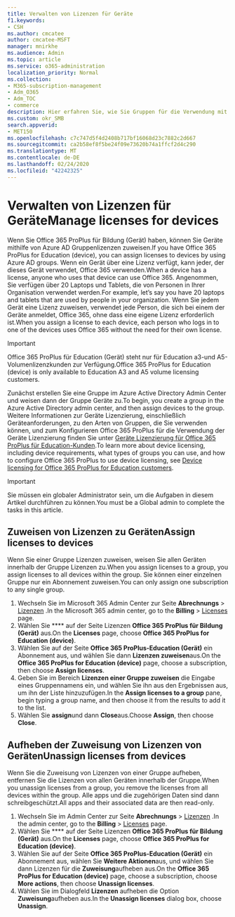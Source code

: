 ```yaml
---
title: Verwalten von Lizenzen für Geräte
f1.keywords:
- CSH
ms.author: cmcatee
author: cmcatee-MSFT
manager: mnirkhe
ms.audience: Admin
ms.topic: article
ms.service: o365-administration
localization_priority: Normal
ms.collection:
- M365-subscription-management
- Adm_O365
- Adm_TOC
- commerce
description: Hier erfahren Sie, wie Sie Gruppen für die Verwendung mit Geräten Lizenzen zuweisen.
ms.custom: okr_SMB
search.appverid:
- MET150
ms.openlocfilehash: c7c747d5f4d2408b717bf16068d23c7882c2d667
ms.sourcegitcommit: ca2b58ef8f5be24f09e73620b74a1ffcf2d4c290
ms.translationtype: MT
ms.contentlocale: de-DE
ms.lasthandoff: 02/24/2020
ms.locfileid: "42242325"
---
```

# <a name="manage-licenses-for-devices"></a><span data-ttu-id="1baad-103">Verwalten von Lizenzen für Geräte</span><span class="sxs-lookup"><span data-stu-id="1baad-103">Manage licenses for devices</span></span>

<span data-ttu-id="1baad-104">Wenn Sie Office 365 ProPlus für Bildung (Gerät) haben, können Sie Geräte mithilfe von Azure AD Gruppenlizenzen zuweisen.</span><span class="sxs-lookup"><span data-stu-id="1baad-104">If you have Office 365 ProPlus for Education (device), you can assign licenses to devices by using Azure AD groups.</span></span> <span data-ttu-id="1baad-105">Wenn ein Gerät über eine Lizenz verfügt, kann jeder, der dieses Gerät verwendet, Office 365 verwenden.</span><span class="sxs-lookup"><span data-stu-id="1baad-105">When a device has a license, anyone who uses that device can use Office 365.</span></span> <span data-ttu-id="1baad-106">Angenommen, Sie verfügen über 20 Laptops und Tablets, die von Personen in Ihrer Organisation verwendet werden.</span><span class="sxs-lookup"><span data-stu-id="1baad-106">For example, let’s say you have 20 laptops and tablets that are used by people in your organization.</span></span> <span data-ttu-id="1baad-107">Wenn Sie jedem Gerät eine Lizenz zuweisen, verwendet jede Person, die sich bei einem der Geräte anmeldet, Office 365, ohne dass eine eigene Lizenz erforderlich ist.</span><span class="sxs-lookup"><span data-stu-id="1baad-107">When you assign a license to each device, each person who logs in to one of the devices uses Office 365 without the need for their own license.</span></span>

> [!IMPORTANT]
> <span data-ttu-id="1baad-108">Office 365 ProPlus für Education (Gerät) steht nur für Education a3-und A5-Volumenlizenzkunden zur Verfügung.</span><span class="sxs-lookup"><span data-stu-id="1baad-108">Office 365 ProPlus for Education (device) is only available to Education A3 and A5 volume licensing customers.</span></span>

<span data-ttu-id="1baad-109">Zunächst erstellen Sie eine Gruppe im Azure Active Directory Admin Center und weisen dann der Gruppe Geräte zu.</span><span class="sxs-lookup"><span data-stu-id="1baad-109">To begin, you create a group in the Azure Active Directory admin center, and then assign devices to the group.</span></span> <span data-ttu-id="1baad-110">Weitere Informationen zur Geräte Lizenzierung, einschließlich Geräteanforderungen, zu den Arten von Gruppen, die Sie verwenden können, und zum Konfigurieren Office 365 ProPlus für die Verwendung der Geräte Lizenzierung finden Sie unter [Geräte Lizenzierung für Office 365 ProPlus für Education-Kunden](https://go.microsoft.com/fwlink/p/?linkid=2094216).</span><span class="sxs-lookup"><span data-stu-id="1baad-110">To learn more about device licensing, including device requirements, what types of groups you can use, and how to configure Office 365 ProPlus to use device licensing, see [Device licensing for Office 365 ProPlus for Education customers](https://go.microsoft.com/fwlink/p/?linkid=2094216).</span></span>

> [!IMPORTANT]
> <span data-ttu-id="1baad-111">Sie müssen ein globaler Administrator sein, um die Aufgaben in diesem Artikel durchführen zu können.</span><span class="sxs-lookup"><span data-stu-id="1baad-111">You must be a Global admin to complete the tasks in this article.</span></span>

## <a name="assign-licenses-to-devices"></a><span data-ttu-id="1baad-112">Zuweisen von Lizenzen zu Geräten</span><span class="sxs-lookup"><span data-stu-id="1baad-112">Assign licenses to devices</span></span>

<span data-ttu-id="1baad-113">Wenn Sie einer Gruppe Lizenzen zuweisen, weisen Sie allen Geräten innerhalb der Gruppe Lizenzen zu.</span><span class="sxs-lookup"><span data-stu-id="1baad-113">When you assign licenses to a group, you assign licenses to all devices within the group.</span></span> <span data-ttu-id="1baad-114">Sie können einer einzelnen Gruppe nur ein Abonnement zuweisen.</span><span class="sxs-lookup"><span data-stu-id="1baad-114">You can only assign one subscription to any single group.</span></span>

1. <span data-ttu-id="1baad-115">Wechseln Sie im Microsoft 365 Admin Center zur Seite **Abrechnungs** > <a href="https://go.microsoft.com/fwlink/p/?linkid=842264" target="_blank">Lizenzen</a> .</span><span class="sxs-lookup"><span data-stu-id="1baad-115">In the Microsoft 365 admin center, go to the **Billing** > <a href="https://go.microsoft.com/fwlink/p/?linkid=842264" target="_blank">Licenses</a> page.</span></span>
2. <span data-ttu-id="1baad-116">Wählen Sie \*\*\*\* auf der Seite Lizenzen **Office 365 ProPlus für Bildung (Gerät)** aus.</span><span class="sxs-lookup"><span data-stu-id="1baad-116">On the **Licenses** page, choose **Office 365 ProPlus for Education (device)**.</span></span>
3. <span data-ttu-id="1baad-117">Wählen Sie auf der Seite **Office 365 ProPlus-Education (Gerät)** ein Abonnement aus, und wählen Sie dann **Lizenzen zuweisen**aus.</span><span class="sxs-lookup"><span data-stu-id="1baad-117">On the **Office 365 ProPlus for Education (device)** page, choose a subscription, then choose **Assign licenses**.</span></span>
4. <span data-ttu-id="1baad-118">Geben Sie im Bereich **Lizenzen einer Gruppe zuweisen** die Eingabe eines Gruppennamens ein, und wählen Sie ihn aus den Ergebnissen aus, um ihn der Liste hinzuzufügen.</span><span class="sxs-lookup"><span data-stu-id="1baad-118">In the **Assign licenses to a group** pane, begin typing a group name, and then choose it from the results to add it to the list.</span></span>
6. <span data-ttu-id="1baad-119">Wählen Sie **assign**und dann **Close**aus.</span><span class="sxs-lookup"><span data-stu-id="1baad-119">Choose **Assign**, then choose **Close**.</span></span>

## <a name="unassign-licenses-from-devices"></a><span data-ttu-id="1baad-120">Aufheben der Zuweisung von Lizenzen von Geräten</span><span class="sxs-lookup"><span data-stu-id="1baad-120">Unassign licenses from devices</span></span>

<span data-ttu-id="1baad-121">Wenn Sie die Zuweisung von Lizenzen von einer Gruppe aufheben, entfernen Sie die Lizenzen von allen Geräten innerhalb der Gruppe.</span><span class="sxs-lookup"><span data-stu-id="1baad-121">When you unassign licenses from a group, you remove the licenses from all devices within the group.</span></span> <span data-ttu-id="1baad-122">Alle apps und die zugehörigen Daten sind dann schreibgeschützt.</span><span class="sxs-lookup"><span data-stu-id="1baad-122">All apps and their associated data are then read-only.</span></span>

1. <span data-ttu-id="1baad-123">Wechseln Sie im Admin Center zur Seite **Abrechnungs** > <a href="https://go.microsoft.com/fwlink/p/?linkid=842264" target="_blank">Lizenzen</a> .</span><span class="sxs-lookup"><span data-stu-id="1baad-123">In the admin center, go to the **Billing** > <a href="https://go.microsoft.com/fwlink/p/?linkid=842264" target="_blank">Licenses</a> page.</span></span>
2. <span data-ttu-id="1baad-124">Wählen Sie \*\*\*\* auf der Seite Lizenzen **Office 365 ProPlus für Bildung (Gerät)** aus.</span><span class="sxs-lookup"><span data-stu-id="1baad-124">On the **Licenses** page, choose **Office 365 ProPlus for Education (device)**.</span></span>
3. <span data-ttu-id="1baad-125">Wählen Sie auf der Seite **Office 365 ProPlus-Education (Gerät)** ein Abonnement aus, wählen Sie **Weitere Aktionen**aus, und wählen Sie dann Lizenzen für die **Zuweisung**aufheben aus.</span><span class="sxs-lookup"><span data-stu-id="1baad-125">On the **Office 365 ProPlus for Education (device)** page, choose a subscription, choose **More actions**, then choose **Unassign licenses**.</span></span>
5. <span data-ttu-id="1baad-126">Wählen Sie im Dialogfeld **Lizenzen** aufheben die Option **Zuweisung**aufheben aus.</span><span class="sxs-lookup"><span data-stu-id="1baad-126">In the **Unassign licenses** dialog box, choose **Unassign**.</span></span>